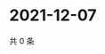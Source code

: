# 2021-12-07

共 0 条

<!-- BEGIN WEIBO -->
<!-- 最后更新时间 Tue Dec 07 2021 03:09:34 GMT+0800 (China Standard Time) -->

<!-- END WEIBO -->

